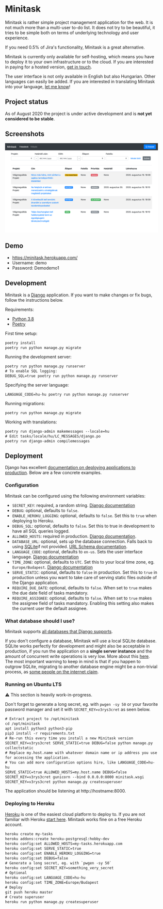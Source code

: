 # Minitask

Minitask is rather simple project management application for the web.
It is not much more than a multi-user to-do list. It does not try to be
beautiful, it tries to be simple both on terms of underlying technology
and user experience.

If you need 0.5% of Jira's functionality, Minitask is a great alternative.

Minitask is currently only available for self-hosting, which means you have
to deploy it to your own infrastructure or to the cloud. If you are interested
in paying for a hosted version,
[get in touch](mailto:marton@salomvary.com?subject=Minitask%20hosting).

The user interface is not only available in English but also Hungarian.
Other languages can easily be added. If you are interested in translating
Minitask into your language,
[let me know](mailto:marton@salomvary.com?subject=Minitask%20translation)!

## Project status

As of August 2020 the project is under active development and is **not yet
considered to be stable**.

## Screenshots

![Screenshot of Minitask](screenshot.png)

## Demo

- https://minitask.herokuapp.com/
- Username: demo
- Password: Demodemo1

## Development

Minitask is a [Django](https://www.djangoproject.com/) application. If you want to
make changes or fix bugs, follow the instructions below.

Requirements:

- [Python 3.8](https://www.python.org/downloads/)
- [Poetry](https://python-poetry.org/)

First time setup:

    poetry install
    poetry run python manage.py migrate

Running the development server:

    poetry run python manage.py runserver
    # To enable SQL logging:
    DEBUG_SQL=true poetry run python manage.py runserver

Specifying the server language:

    LANGUAGE_CODE=hu-hu poetry run python manage.py runserver

Running migrations:

    poetry run python manage.py migrate

Working with translations:

    poetry run django-admin makemessages --locale=hu
    # Edit tasks/locale/hu/LC_MESSAGES/django.po
    poetry run django-admin compilemessages

## Deployment

Django has excellent [documentation on deploying applications to production](https://docs.djangoproject.com/en/3.1/howto/deployment/). Below are a few concrete examples.

### Configuration

Minitask can be configured using the following environment variables:

- `SECRET_KEY`: required, a random string. [Django documentation](https://docs.djangoproject.com/en/3.1/ref/settings/#std:setting-SECRET_KEY)
- `DEBUG`: optional, defaults to `false`.
- `ENABLE_HEROKU_LOGGING`: optional, defaults to `false`. Set this to `true` when deploying to Heroku.
- `DEBUG_SQL`: optional, defaults to `false`. Set this to true in development to have all SQL queries logged.
- `ALLOWED_HOSTS`: required in production. [Django documentation](https://docs.djangoproject.com/en/3.1/ref/settings/#allowed-hosts).
- `DATABASE_URL`: optional, sets up the database connection. Falls back to using [SQLite](https://sqlite.org/index.html)if not provided. [URL Schema documentation](https://github.com/jacobian/dj-database-url#url-schema).
- `LANGUAGE_CODE`: optional, defaults to `en-us`. Sets the user interface language. [Django documentation](https://docs.djangoproject.com/en/3.1/ref/settings/#language-code)
- `TIME_ZONE`: optional, defaults to `UTC`. Set this to your local time zone, eg. `Europe/Budapest`. [Django documentation](https://docs.djangoproject.com/en/3.1/ref/settings/#time-zone)
- `SERVE_STATIC`: optional, defaults to `false` in production. Set this to `true` in production unless you want to take care of serving static files outside of the Django application.
- `REQUIRE_DUE_DATE`: optional, defaults to `false`. When set to `true` makes the due date field of tasks mandatory.
- `REQUIRE_ASSIGNEE`: optional, defaults to `false`. When set to `true` makes the assignee field of tasks mandatory. Enabling this setting also makes the current user the default assignee.

### What database should I use?

Minitask supports [all databases that Django supports](https://docs.djangoproject.com/en/3.1/ref/databases/).

If you don't configure a database, Minitask will use a local SQLite database. SQLite works perfectly for development and might also be acceptable in production, if you run the application on a **single server instance** and the amount of concurrent write operations is very low. More about this [here](https://www.sqlite.org/whentouse.html). The most important warning to keep in mind is that if you happen to outgrow SQLite, migrating to another database engine might be a non-trivial process, as [some people on the internet claim](https://github.com/twoscoops/two-scoops-of-django-1.11/issues/17#issuecomment-295835067).

### Running on Ubuntu LTS

⚠️ This section is heavily work-in-progress.

Don't forget to generate a long secret, eg. with `pwgen -sy 50` or your favorite password manager
and set it with `SECRET_KEY=v3rys3cret` as seen below.


    # Extract project to /opt/minitask
    cd /opt/minitask
    apt install python3 python3-pip
    pip3 install -r requirements.txt
    # Re-run this every time you install a new Minitask version
    SECRET_KEY=v3rys3cret SERVE_STATIC=true DEBUG=false python manage.py collectstatic
    # Replace my.host.name with whatever domain name or ip address you use for accessing the application.
    # You can add more configuration options hire, like LANGUAGE_CODE=hu-hu
    SERVE_STATIC=true ALLOWED_HOSTS=my.host.name DEBUG=false SECRET_KEY=v3rys3cret gunicorn --bind 0.0.0.0:8000 minitask.wsgi
    SECRET_KEY=v3rys3cret python manage.py createsuperuser

The application should be listening at http://hostname:8000.


### Deploying to Heroku

[Heroku](https://www.heroku.com/) is one of the easiest cloud platform to deploy to.
If you are not familiar with Heroku [start here](https://devcenter.heroku.com/articles/getting-started-with-python). Minitask works fine on a free Heroku account.

    heroku create my-tasks
    heroku addons:create heroku-postgresql:hobby-dev
    heroku config:set ALLOWED_HOSTS=my-tasks.herokuapp.com
    heroku config:set SERVE_STATIC=true
    heroku config:set ENABLE_HEROKU_LOGGING=true
    heroku config:set DEBUG=false
    # Generate a long secret, eg. with `pwgen -sy 50`
    heroku config:set SECRET_KEY=something_very_secret
    # Optional
    heroku config:set LANGUAGE_CODE=hu-hu
    heroku config:set TIME_ZONE=Europe/Budapest
    # Deploy
    git push heroku master
    # Create superuser
    heroku run python manage.py createsuperuser
